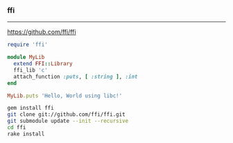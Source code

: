 ### ffi
---
https://github.com/ffi/ffi

```rb
require 'ffi'

module MyLib
  extend FFI::Library
  ffi_lib 'c'
  attach_function :puts, [ :string ], :int
end

MyLib.puts 'Hello, World using libc!'
```

```sh
gem install ffi
git clone git://github.com/ffi/ffi.git
git submodule update --init --recursive
cd ffi
rake install
```

```
```



